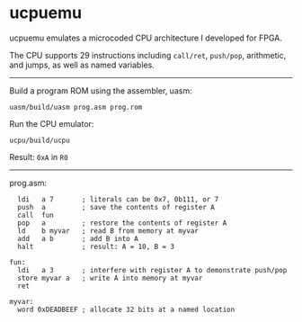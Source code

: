 # ucpuemu

ucpuemu emulates a microcoded CPU architecture I developed for FPGA. 

The CPU supports 29 instructions including `call/ret`, `push/pop`, arithmetic, and jumps, as well as named variables.

---

Build a program ROM using the assembler, uasm:

`uasm/build/uasm prog.asm prog.rom`

Run the CPU emulator:

`ucpu/build/ucpu`

Result: `0xA` in `R0`

---

prog.asm:

```
  ldi   a 7       ; literals can be 0x7, 0b111, or 7
  push  a         ; save the contents of register A
  call  fun
  pop   a         ; restore the contents of register A
  ld    b myvar   ; read B from memory at myvar
  add   a b       ; add B into A
  halt            ; result: A = 10, B = 3

fun: 
  ldi   a 3       ; interfere with register A to demonstrate push/pop
  store myvar a   ; write A into memory at myvar
  ret

myvar:
  word 0xDEADBEEF ; allocate 32 bits at a named location
```
